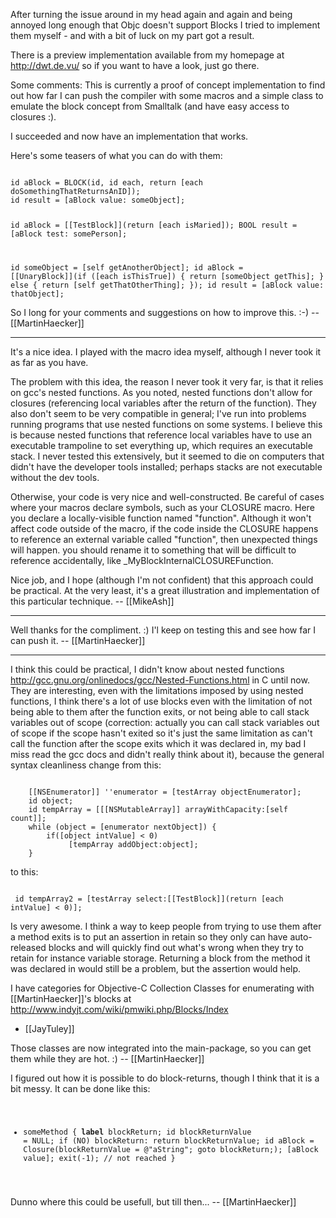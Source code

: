 


After turning the issue around in my head again and again and being annoyed long enough that Objc doesn't support Blocks I  tried to implement them myself - and with a bit of luck on my part got a result.

There is a preview implementation available from my homepage at http://dwt.de.vu/ so if you want to have a look, just go there.

Some comments:
This is currently a proof of concept implementation to find out how far I can push the compiler with some macros and a simple class to emulate the block concept from Smalltalk (and have easy access to closures :).

I succeeded and now have an implementation that works.

Here's some teasers of what you can do with them:

<code>
id aBlock = BLOCK(id, id each, return [each doSomethingThatReturnsAnID]);
id result = [aBlock value: someObject];

id aBlock = [[TestBlock]](return [each isMaried]);
BOOL result = [aBlock test: somePerson];

id someObject = [self getAnotherObject];
id aBlock = [[UnaryBlock]](if ([each isThisTrue]) {
					return [someObject getThis];
				} else {
					return [self getThatOtherThing];
				});
id result = [aBlock value: thatObject];
</code>

So I long for your comments and suggestions on how to improve this. :-) -- [[MartinHaecker]]

----

It's a nice idea. I played with the macro idea myself, although I never took it as far as you have.

The problem with this idea, the reason I never took it very far, is that it relies on gcc's nested functions. As you noted, nested functions don't allow for closures (referencing local variables after the return of the function). They also don't seem to be very compatible in general; I've run into problems running programs that use nested functions on some systems. I believe this is because nested functions that reference local variables have to use an executable trampoline to set everything up, which requires an executable stack. I never tested this extensively, but it seemed to die on computers that didn't have the developer tools installed; perhaps stacks are not executable without the dev tools.

Otherwise, your code is very nice and well-constructed. Be careful of cases where your macros declare symbols, such as your CLOSURE macro. Here you declare a locally-visible function named "function". Although it won't affect code outside of the macro, if the code inside the CLOSURE happens to reference an external variable called "function", then unexpected things will happen. you should rename it to something that will be difficult to reference accidentally, like _MyBlockInternalCLOSUREFunction.

Nice job, and I hope (although I'm not confident) that this approach could be practical. At the very least, it's a great illustration and implementation of this particular technique. -- [[MikeAsh]]

----

Well thanks for the compliment. :) I'l keep on testing this and see how far I can push it. -- [[MartinHaecker]]

----

I think this could be practical, I didn't know about nested functions http://gcc.gnu.org/onlinedocs/gcc/Nested-Functions.html in C until now. They are interesting, even with the limitations imposed by using nested functions, I think there's a lot of use blocks even with the limitation  of not being able to them after the function exits, or not being able to call stack variables out of scope (correction: actually you can call stack variables out of scope if the scope hasn't exited so it's just the same limitation as can't call the function after the scope exits which it was declared in, my bad I miss read the gcc docs and didn't really think about it), because the general syntax cleanliness change from this:

<code>
    [[NSEnumerator]] ''enumerator = [testArray objectEnumerator];
    id object;
    id tempArray = [[[NSMutableArray]] arrayWithCapacity:[self count]]; 
    while (object = [enumerator nextObject]) {
        if([object intValue] < 0)
             [tempArray addObject:object];
    }
</code>

to this:

<code>
 id tempArray2 = [testArray select:[[TestBlock]](return [each intValue] < 0)];
</code>

Is very awesome. I think a way to keep people from trying to use them after a method exits is to put an assertion in retain so they only can have auto-released blocks and will quickly find out what's wrong when they try to retain for instance variable storage. Returning a block from the method it was declared in would still be a problem, but the assertion would help.

I have categories for Objective-C Collection Classes for enumerating with [[MartinHaecker]]'s blocks at http://www.indyjt.com/wiki/pmwiki.php/Blocks/Index

- [[JayTuley]]

Those classes are now integrated into the main-package, so you can get them while they are hot. :) -- [[MartinHaecker]]

I figured out how it is possible to do block-returns, though I think that it is a bit messy. It can be done like this:
<code>
- someMethod {
	__label__ blockReturn;
	id blockReturnValue = NULL;
	if (NO) blockReturn: return blockReturnValue;
	id aBlock = Closure(blockReturnValue = @"aString"; goto blockReturn;);
	[aBlock value];
	exit(-1); // not reached
}
</code>

Dunno where this could be usefull, but till then... -- [[MartinHaecker]]